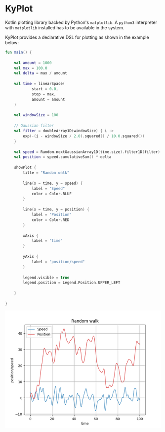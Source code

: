 # KyPlot

Kotlin plotting library backed by Python's `matplotlib`. A `python3` interpreter
with `matplotlib` installed has to be available in the system.

KyPlot provides a declarative DSL for plotting as shown in the example below:

```kotlin
fun main() {

    val amount = 1000
    val max = 100.0
    val delta = max / amount

    val time = linearSpace(
            start = 0.0,
            stop = max,
            amount = amount
    )

    val windowSize = 100

    // Gaussian filter
    val filter = doubleArray1D(windowSize) { i ->
        exp(-(i - windowSize / 2.0).squared() / 10.0.squared())
    }

    val speed = Random.nextGaussianArray1D(time.size).filter1D(filter)
    val position = speed.cumulativeSum() * delta

    showPlot {
        title = "Random walk"

        line(x = time, y = speed) {
            label = "Speed"
            color = Color.BLUE
        }

        line(x = time, y = position) {
            label = "Position"
            color = Color.RED
        }

        xAxis {
            label = "time"
        }

        yAxis {
            label = "position/speed"
        }

        legend.visible = true
        legend.position = Legend.Position.UPPER_LEFT

    }

}
```

![](docs/filtered_random_walk.png)
